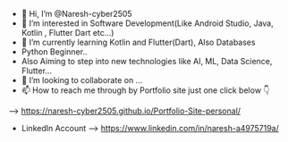 - 👋 Hi, I’m @Naresh-cyber2505
- 👀 I’m interested in Software Development(Like Android Studio, Java, Kotlin , Flutter Dart etc...) 
- 🌱 I’m currently learning Kotlin and Flutter(Dart), Also Databases
- Python Beginner..
- Also Aiming to step into new technologies like AI, ML, Data Science, Flutter...
- 💞️ I’m looking to collaborate on ...
- 📫 How to reach me through by Portfolio site just one click below 👇

--> https://naresh-cyber2505.github.io/Portfolio-Site-personal/
   
- LinkedIn Account
--> https://www.linkedin.com/in/naresh-a4975719a/


<!---
Naresh-cyber2505/Naresh-cyber2505 is a ✨ special ✨ repository because its `README.md` (this file) appears on your GitHub profile.
You can click the Preview link to take a look at your changes.
--->
